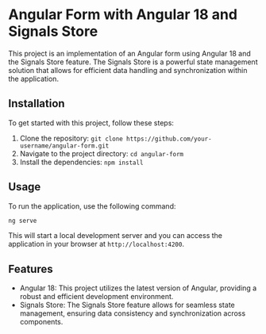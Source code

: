 # Angular Form with Angular 18 and Signals Store

This project is an implementation of an Angular form using Angular 18 and the Signals Store feature. The Signals Store is a powerful state management solution that allows for efficient data handling and synchronization within the application.

## Installation

To get started with this project, follow these steps:

1. Clone the repository: `git clone https://github.com/your-username/angular-form.git`
2. Navigate to the project directory: `cd angular-form`
3. Install the dependencies: `npm install`

## Usage

To run the application, use the following command:

```bash
ng serve
```

This will start a local development server and you can access the application in your browser at `http://localhost:4200`.

## Features

- Angular 18: This project utilizes the latest version of Angular, providing a robust and efficient development environment.
- Signals Store: The Signals Store feature allows for seamless state management, ensuring data consistency and synchronization across components.
